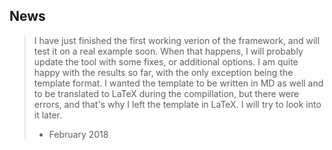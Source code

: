 ## News

> I have just finished the first working verion of the framework, and will test it on a real example soon. When that happens, I will probably update the tool with some fixes, or additional options.
> I am quite happy with the results so far, with the only exception being the template format. I wanted the template to be written in MD as well and to be translated to LaTeX during the compillation, but there were errors, and that's why I left the template in LaTeX. I will try to look into it later.
> - February 2018
